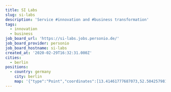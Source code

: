```yaml
---
title: SI Labs
slug: si-labs
description: 'Service #innovation and #business transformation'
tags:
  - innovation
  - business
job_board_url: 'https://si-labs.jobs.personio.de/'
job_board_provider: personio
job_board_hostname: si-labs
created_at: '2020-02-29T16:32:31.000Z'
cities:
  - berlin
positions:
  - country: germany
    city: berlin
    map: '{"type":"Point","coordinates":[13.41461777687073,52.504257981230616]}'
---
```


